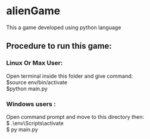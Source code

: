 # alienGame
This a game developed using python language

## Procedure to run this game:

### Linux Or Max User:

Open terminal inside this folder and give command:  
             $source env/bin/activate  
             $python main.py

### Windows users :

Open command prompt and move to this directory then:  
            $  .\env\Scripts\activate   
            $  py main.py


